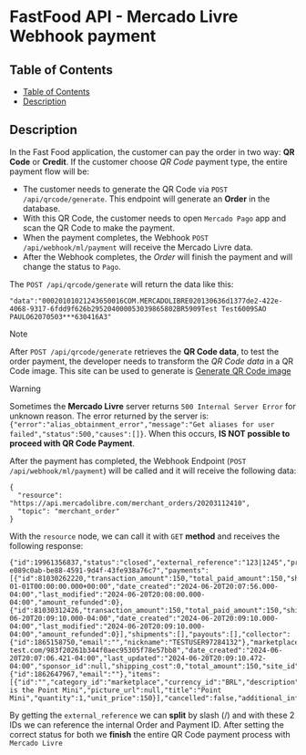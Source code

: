 # FastFood API - Mercado Livre Webhook payment

## Table of Contents

- [Table of Contents](#table-of-contents)
- [Description](#description)


## Description

In the Fast Food application, the customer can pay the order in two way: **QR Code** or **Credit**.
If the customer choose *QR Code* payment type, the entire payment flow will be:

 - The customer needs to generate the QR Code via `POST /api/qrcode/generate`. This endpoint will generate an **Order** in the database.
 - With this QR Code, the customer needs to open `Mercado Pago` app and scan the QR Code to make the payment.
 - When the payment completes, the Webhook `POST /api/webhook/ml/payment` will receive the Mercado Livre data.
 - After the Webhook completes, the *Order* will finish the payment and will change the status to `Pago`.

The `POST /api/qrcode/generate` will return the data like this:

```
"data":"00020101021243650016COM.MERCADOLIBRE020130636d1377de2-422e-4068-9317-6fdd9f626b295204000053039865802BR5909Test Test6009SAO PAULO62070503***630416A3"
```

> [!NOTE]  
> After `POST /api/qrcode/generate` retrieves the **QR Code data**, to test the order payment, the developer needs to transform the *QR Code data* in a QR Code image. This site can be used to generate is [Generate QR Code image](https://br.qr-code-generator.com/)

> [!WARNING]
> Sometimes the **Mercado Livre** server returns `500 Internal Server Error` for unknown reason. The error returned by the server is: `{"error":"alias_obtainment_error","message":"Get aliases for user failed","status":500,"causes":[]}`. When this occurs, **IS NOT possible to proceed with QR Code Payment**.

After the payment has completed, the Webhook Endpoint (`POST /api/webhook/ml/payment`) will be called and it will receive the following data:

```
{
  "resource": "https://api.mercadolibre.com/merchant_orders/20203112410",
  "topic": "merchant_order"
}
```

With the `resource` node, we can call it with `GET` **method** and receives the following response:

```
{"id":19961356837,"status":"closed","external_reference":"123|1245","preference_id":"1865158750-e089c0ab-be88-4591-9d4f-43fe938a76c7","payments":[{"id":81030262220,"transaction_amount":150,"total_paid_amount":150,"shipping_cost":0,"currency_id":"BRL","status":"rejected","status_detail":"cc_rejected_other_reason","operation_type":"regular_payment","date_approved":"0001-01-01T00:00:00.000+00:00","date_created":"2024-06-20T20:07:56.000-04:00","last_modified":"2024-06-20T20:08:00.000-04:00","amount_refunded":0},{"id":81030312426,"transaction_amount":150,"total_paid_amount":150,"shipping_cost":0,"currency_id":"BRL","status":"approved","status_detail":"accredited","operation_type":"regular_payment","date_approved":"2024-06-20T20:09:10.000-04:00","date_created":"2024-06-20T20:09:10.000-04:00","last_modified":"2024-06-20T20:09:10.000-04:00","amount_refunded":0}],"shipments":[],"payouts":[],"collector":{"id":1865158750,"email":"","nickname":"TESTUSER97284132"},"marketplace":"NONE","notification_url":"https://webhook-test.com/983f20261b344f0aec95305f78e57bb8","date_created":"2024-06-20T20:07:06.421-04:00","last_updated":"2024-06-20T20:09:10.472-04:00","sponsor_id":null,"shipping_cost":0,"total_amount":150,"site_id":"MLB","paid_amount":150,"refunded_amount":0,"payer":{"id":1862647967,"email":""},"items":[{"id":"","category_id":"marketplace","currency_id":"BRL","description":"This is the Point Mini","picture_url":null,"title":"Point Mini","quantity":1,"unit_price":150}],"cancelled":false,"additional_info":"","application_id":null,"is_test":true,"order_status":"paid","client_id":"4523867654733557"}
```

By getting the `external_reference` we can **split** by slash (/) and with these 2 IDs we can reference the internal Order and Payment ID.
After setting the correct status for both we **finish** the entire QR Code payment process with `Mercado Livre`
